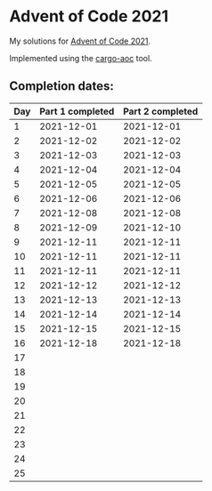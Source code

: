 # Advent of Code 2021

My solutions for [Advent of Code 2021](https://adventofcode.com/2021).

Implemented using the [cargo-aoc](https://github.com/gobanos/cargo-aoc) tool.

## Completion dates:

| Day | Part 1 completed | Part 2 completed |
|-----|------------------|------------------|
| 1   | 2021-12-01       | 2021-12-01       |
| 2   | 2021-12-02       | 2021-12-02       |
| 3   | 2021-12-03       | 2021-12-03       |
| 4   | 2021-12-04       | 2021-12-04       |
| 5   | 2021-12-05       | 2021-12-05       |
| 6   | 2021-12-06       | 2021-12-06       |
| 7   | 2021-12-08       | 2021-12-08       |
| 8   | 2021-12-09       | 2021-12-10       |
| 9   | 2021-12-11       | 2021-12-11       |
| 10  | 2021-12-11       | 2021-12-11       |
| 11  | 2021-12-11       | 2021-12-11       |
| 12  | 2021-12-12       | 2021-12-12       |
| 13  | 2021-12-13       | 2021-12-13       |
| 14  | 2021-12-14       | 2021-12-14       |
| 15  | 2021-12-15       | 2021-12-15       |
| 16  | 2021-12-18       | 2021-12-18       |
| 17  |                  |                  |
| 18  |                  |                  |
| 19  |                  |                  |
| 20  |                  |                  |
| 21  |                  |                  |
| 22  |                  |                  |
| 23  |                  |                  |
| 24  |                  |                  |
| 25  |                  |                  |
